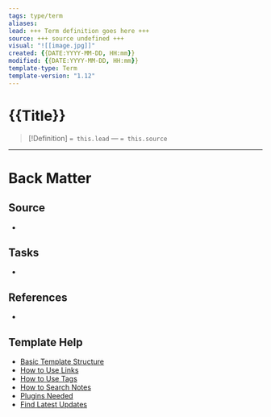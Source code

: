 ```yaml
---
tags: type/term
aliases: 
lead: +++ Term definition goes here +++
source: +++ source undefined +++
visual: "![[image.jpg]]"
created: {{DATE:YYYY-MM-DD, HH:mm}}
modified: {{DATE:YYYY-MM-DD, HH:mm}}
template-type: Term
template-version: "1.12"
---
```


# {{Title}}

<!-- Term definition and source from frontmatter goes here. Also used for Dataview glossary. -->

> [!Definition]
> `= this.lead`
>  — `= this.source`

<!-- Additional term description if needed -->


---
# Back Matter
## Source
<!-- Always keep a link to the source- --> 
- 

## Tasks
<!-- What remains to be done with this note? --> 
- 

## References
<!-- Links to pages not referenced in the content -->
- 

## Template Help
<!-- Links to external help pages on GitHub. -->
- [Basic Template Structure](https://github.com/groepl/Obsidian-Templates#basic-template-structure)
- [How to Use Links](https://github.com/groepl/Obsidian-Templates#how-to-use-links)
- [How to Use Tags](https://github.com/groepl/Obsidian-Templates#how-to-use-tags)
- [How to Search Notes](https://github.com/groepl/Obsidian-Templates#how-to-search-notes)
- [Plugins Needed](https://github.com/groepl/Obsidian-Templates#obsidian-plugins-needed)
- [Find Latest Updates](https://github.com/groepl/Obsidian-Templates)

